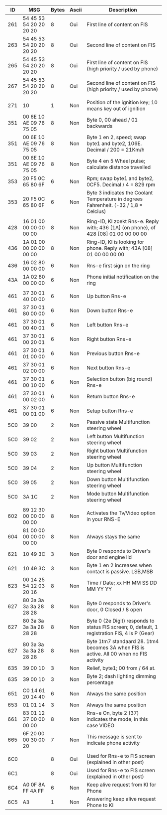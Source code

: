 | ID  | MSG                     | Bytes | Ascii | Description                                                                                    |
|-----|-------------------------|-------|-------|------------------------------------------------------------------------------------------------|
| 261 | 54 45 53 54 20 20 20 20 | 8     | Oui   | First line of content on FIS                                                                   |
| 263 | 54 45 53 54 20 20 20 20 | 8     | Oui   | Second line of content on FIS                                                                  |
| 265 | 54 45 53 54 20 20 20 20 | 8     | Oui   | First line of content on FIS (high priority / used by phone)                                   |
| 267 | 54 45 53 54 20 20 20 20 | 8     | Oui   | Second line of content on FIS (high priority / used by phone)                                  |
|     |                         |       |       |                                                                                                |
| 271 | 10                      | 1     | Non   | Position of the ignition key; 10 means key out of ignition                                     |
| 351 | 00 6E 10 AE 09 76 75 05 | 8     | Non   | Byte 0, 00 ahead / 01 backwards                                                                |
| 351 | 00 6E 10 AE 09 76 75 05 | 8     | Non   | Byte 1 en 2, speed; swap byte1 and byte2, 106E. Decimal / 200 = 21Km/h                         |
| 351 | 00 6E 10 AE 09 76 75 05 | 8     | Non   | Byte 4 en 5 Wheel pulse; calculate distance travelled                                          |
| 353 | 20 F5 0C 65 80 6F       | 6     | Non   | Rpm; swap byte1 and byte2, 0CF5. Decimal / 4 = 829 rpm                                         |
| 353 | 20 F5 0C 65 80 6F       | 6     | Non   | Byte 3 indicates the Coolant Temperature in degrees Fahrenheit. (-32 / 1,8 = Celcius)          |
|     |                         |       |       |                                                                                                |
| 428 | 16 01 00 00 00 00 00 00 | 8     | Non   | Ring-ID, KI zoekt Rns-e. Reply with; 436 [1A] (on phone), of 428 [08] 01 00 00 00 00           |
| 436 | 1A 01 00 00 00 00 00 00 | 8     | Non   | Ring-ID, KI is looking for phone. Reply with; 43A [08] 01 00 00 00 00                          |
| 436 | 16 02 80 00 00 00       | 6     | Non   | Rns-e first sign on the ring                                                                   |
| 43A | 1A 02 80 00 00 00       | 6     | Non   | Phone initial notification on the ring                                                         |
|     |                         |       |       |                                                                                                |
| 461 | 37 30 01 40 00 00       | 6     | Non   | Up button Rns-e                                                                                |
| 461 | 37 30 01 80 00 00       | 6     | Non   | Down button Rns-e                                                                              |
| 461 | 37 30 01 00 40 01       | 6     | Non   | Left button Rns-e                                                                              |
| 461 | 37 30 01 00 20 01       | 6     | Non   | Right button Rns-e                                                                             |
| 461 | 37 30 01 01 00 00       | 6     | Non   | Previous button Rns-e                                                                          |
| 461 | 37 30 01 02 00 00       | 6     | Non   | Next button Rns-e                                                                              |
| 461 | 37 30 01 00 10 00       | 6     | Non   | Selection button (big round) Rns-e                                                             |
| 461 | 37 30 01 00 02 00       | 6     | Non   | Return button Rns-e                                                                            |
| 461 | 37 30 01 00 01 00       | 6     | Non   | Setup button Rns-e                                                                             |
| 5C0 | 39 00                   | 2     | Non   | Passive state Multifunction steering wheel                                                     |
| 5C0 | 39 02                   | 2     | Non   | Left button Multifunction steering wheel                                                       |
| 5C0 | 39 03                   | 2     | Non   | Right button Multifunction steering wheel                                                      |
| 5C0 | 39 04                   | 2     | Non   | Up button Multifunction steering wheel                                                         |
| 5C0 | 39 05                   | 2     | Non   | Down button Multifunction steering wheel                                                       |
| 5C0 | 3A 1C                   | 2     | Non   | Mode button Multifunction steering wheel                                                       |
|     |                         |       |       |                                                                                                |
| 602 | 89 12 30 00 00 00 00 00 | 8     | Non   | Activates the Tv/Video option in your RNS-E                                                    |
| 604 | 81 00 00 00 00 00 00 00 | 8     | Non   | Always stays the same                                                                          |
| 621 | 10 49 3C                | 3     | Non   | Byte 0 responds to Driver's door and engine lid                                                |
| 621 | 10 49 3C                | 3     | Non   | Byte 1 en 2 increases when contact is passive. LSB,MSB                                         |
| 623 | 00 14 25 54 12 03 20 16 | 8     | Non   | Time / Date; xx HH MM SS DD MM YY YY                                                           |
| 627 | 80 3a 3a 3a 3a 28 28 28 | 8     | Non   | Byte 0 responds to Driver's door, 0 Closed / 8 open                                            |
| 627 | 80 3a 3a 3a 3a 28 28 28 | 8     | Non   | Byte 0 (2e Digit) responds to status FIS screen; 0, default, 1 registration FIS, 4 is P (Gear) |
| 627 | 80 3a 3a 3a 3a 28 28 28 | 8     | Non   | Byte 1tm7 standaard 28. 1tm4 becomes 3A when FIS is active. All 00 when no FIS activity        |
| 635 | 39 00 10                | 3     | Non   | Relief, byte1; 00 from / 64 at.                                                                |
| 635 | 39 00 10                | 3     | Non   | Byte 2; dash lighting dimming percentage                                                       |
| 651 | C0 14 61 20 14 40       | 6     | Non   | Always the same position                                                                       |
| 653 | 01 01 14                | 3     | Non   | Always the same position                                                                       |
| 661 | 83 01 12 37 00 00 00 00 | 8     | Non   | Rns-e On, byte 2 (37) indicates the mode, in this case VIDEO                                   |
| 665 | 6F 20 00 00 30 00 20    | 7     | Non   | This message is sent to indicate phone activity                                                |
|     |                         |       |       |                                                                                                |
| 6C0 |                         | 8     | Oui   | Used for Rns-e to FIS screen (explained in other post)                                         |
| 6C1 |                         | 8     | Oui   | Used for Rns-e to FIS screen (explained in other post)                                         |
| 6C4 | A0 0F 8A FF 4A FF       | 6     | Non   | Keep alive request from KI for Phone                                                           |
| 6C5 | A3                      | 1     | Non   | Answering keep alive request Phone to KI                                                       |
